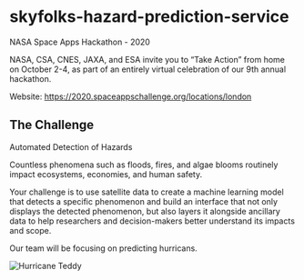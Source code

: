 # skyfolks-hazard-prediction-service

NASA Space Apps Hackathon - 2020

NASA, CSA, CNES, JAXA, and ESA invite you to “Take Action” from home on October 2-4, as part of an entirely virtual celebration of our 9th annual hackathon.

Website: https://2020.spaceappschallenge.org/locations/london

## The Challenge

Automated Detection of Hazards

Countless phenomena such as floods, fires, and algae blooms routinely impact ecosystems, economies, and human safety. 

Your challenge is to use satellite data to create a machine learning model that detects a specific phenomenon and build an interface that not only displays the detected phenomenon, but also layers it alongside ancillary data to help researchers and decision-makers better understand its impacts and scope.

Our team will be focusing on predicting hurricans.

![Hurricane Teddy](https://eoimages.gsfc.nasa.gov/images/imagerecords/147000/147322/teddy_tmo_2020266.jpg)